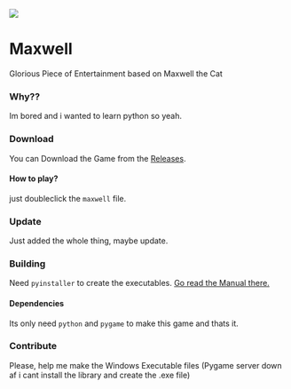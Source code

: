 <img src="https://media.tenor.com/h0slfYVBHzIAAAAC/cat-spinning-cat.gif"></img>
# Maxwell
Glorious Piece of Entertainment based on Maxwell the Cat

### Why??
Im bored and i wanted to learn python so yeah.

### Download
You can Download the Game from the [Releases](https://github.com/kaonkaon/maxwell/releases/tag/v1.0-linux).

#### How to play?
just doubleclick the `maxwell` file.

### Update
Just added the whole thing, maybe update.

### Building
Need `pyinstaller` to create the executables. [Go read the Manual there.](https://pyinstaller.org/en/stable/)

#### Dependencies
Its only need `python` and `pygame` to make this game and thats it.

### Contribute
Please, help me make the Windows Executable files (Pygame server down af i cant install the library and create the .exe file)
